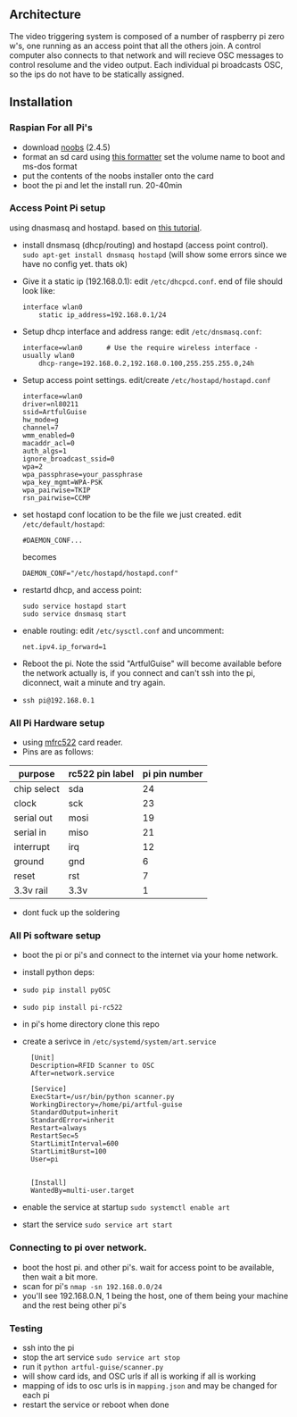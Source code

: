 ## Architecture
The video triggering system is composed of a number of raspberry pi zero w's, one running as an access point that all the others join. A control computer also connects to that network and will recieve OSC messages to control resolume and the video output. Each individual pi broadcasts OSC, so the ips do not have to be statically assigned.

## Installation

### Raspian For all Pi's
 - download [noobs](https://www.raspberrypi.org/downloads/) (2.4.5)
 - format an sd card using [this formatter](https://www.sdcard.org/downloads/formatter_4/) set the volume name to boot and ms-dos format
 - put the contents of the noobs installer onto the card
 - boot the pi and let the install run. 20-40min

### Access Point Pi setup
using dnasmasq and hostapd. based on [this tutorial](https://www.raspberrypi.org/documentation/configuration/wireless/access-point.md).

 - install dnsmasq (dhcp/routing) and hostapd (access point control).  
`sudo apt-get install dnsmasq hostapd` (will show some errors since we have no config yet. thats ok)

 - Give it a static ip (192.168.0.1): edit `/etc/dhcpcd.conf`. end of file should look like:

    ~~~
    interface wlan0
        static ip_address=192.168.0.1/24
    ~~~
    
 - Setup dhcp interface and address range: edit `/etc/dnsmasq.conf`:
 
    ~~~
    interface=wlan0      # Use the require wireless interface -                     usually wlan0
        dhcp-range=192.168.0.2,192.168.0.100,255.255.255.0,24h
    ~~~
    
 - Setup access point settings. edit/create `/etc/hostapd/hostapd.conf` 
    
    ~~~
    interface=wlan0
    driver=nl80211
    ssid=ArtfulGuise
    hw_mode=g
    channel=7
    wmm_enabled=0
    macaddr_acl=0
    auth_algs=1
    ignore_broadcast_ssid=0
    wpa=2
    wpa_passphrase=your_passphrase
    wpa_key_mgmt=WPA-PSK
    wpa_pairwise=TKIP
    rsn_pairwise=CCMP
    ~~~
    
 - set hostapd conf location to be the file we just created. edit `/etc/default/hostapd`:
   
   ~~~
   #DAEMON_CONF...
   ~~~
   becomes
   
   ~~~
   DAEMON_CONF="/etc/hostapd/hostapd.conf"
   ~~~
   
 - restartd dhcp, and access point:
    
    ~~~
    sudo service hostapd start  
    sudo service dnsmasq start  
    ~~~
 - enable routing: edit `/etc/sysctl.conf` and uncomment:
 
    ~~~
    net.ipv4.ip_forward=1
    ~~~
 - Reboot the pi. Note the ssid "ArtfulGuise" will become available before the network actually is, if you connect and can't ssh into the pi, diconnect, wait a minute and try again.

- `ssh pi@192.168.0.1`

### All Pi Hardware setup
 - using [mfrc522](https://www.nxp.com/docs/en/data-sheet/MFRC522.pdf) card reader.
 - Pins are as follows:
 
  | purpose     | rc522 pin label | pi pin number |
  |-------------|-----------------|---------------|
  | chip select | sda             | 24            |
  | clock       | sck             | 23            |
  | serial out  | mosi            | 19            |
  | serial in   | miso            | 21            |
  | interrupt   | irq             | 12            |
  | ground      | gnd             | 6             |
  | reset       | rst             | 7             |
  | 3.3v rail   | 3.3v            | 1             |
  
 - dont fuck up the soldering

### All Pi software setup
- boot the pi or pi's and connect to the internet via your home network.
- install python deps:
 - `sudo pip install pyOSC`
 - `sudo pip install pi-rc522`
- in pi's home directory clone this repo
- create a serivce in `/etc/systemd/system/art.service`
  
  ~~~
    [Unit]
    Description=RFID Scanner to OSC
    After=network.service

    [Service]
    ExecStart=/usr/bin/python scanner.py
    WorkingDirectory=/home/pi/artful-guise
    StandardOutput=inherit
    StandardError=inherit
    Restart=always
    RestartSec=5
    StartLimitInterval=600
    StartLimitBurst=100
    User=pi


    [Install]
    WantedBy=multi-user.target
  ~~~
 - enable the service at startup `sudo systemctl enable art`
 - start the service `sudo service art start`

### Connecting to pi over network.
 - boot the host pi. and other pi's. wait for access point to be available, then wait a bit more.
 - scan for pi's `nmap -sn 192.168.0.0/24`
 - you'll see 192.168.0.N, 1 being the host, one of them being your machine and the rest being other pi's

### Testing
 - ssh into the pi
 - stop the art service `sudo service art stop`
 - run it `python artful-guise/scanner.py`
 - will show card ids, and OSC urls if all is working if all is working
 - mapping of ids to osc urls is in `mapping.json` and may be changed for each pi
 - restart the service or reboot when done